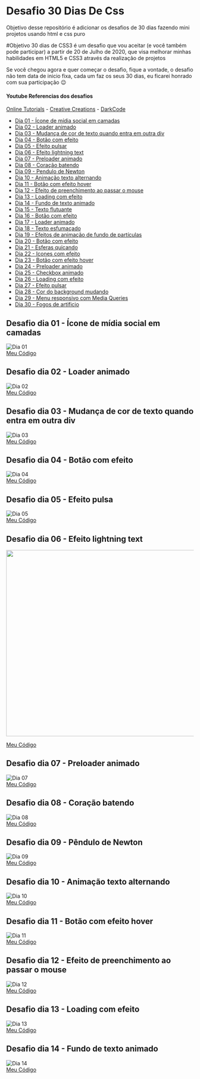 # Desafio 30 Dias De Css
Objetivo desse repositório é adicionar os desafios de 30 dias fazendo mini projetos usando html e css puro

#Objetivo
30 dias de CSS3 é um desafio que vou aceitar (e você também pode participar) a partir de 20 de Julho de 2020, que visa melhorar minhas habilidades em HTML5 e CSS3 através da realização de projetos

Se você chegou agora e quer começar o desafio, fique a vontade, o desafio não tem data de inicio fixa, cada um faz os seus 30 dias, eu ficarei honrado com sua participação 😉

#### Youtube Referencias dos desafios
[Online Tutorials](https://www.youtube.com/channel/UCbwXnUipZsLfUckBPsC7Jog) - 
[Creative Creations](https://www.youtube.com/channel/UCOKmVksbzoKJKmtu7rlEM1A) - 
[DarkCode](https://www.youtube.com/channel/UCD3KVjbb7aq2OiOffuungzw)




* [Dia 01 - Ícone de mídia social em camadas](#id01)
* [Dia 02 - Loader animado](#id02)
* [Dia 03 - Mudança de cor de texto quando entra em outra div](#id03)
* [Dia 04 - Botão com efeito](#id04)
* [Dia 05 - Efeito pulsar](#id05)
* [Dia 06 - Efeito lightning text](#id06)
* [Dia 07 - Preloader animado](#id07)  
* [Dia 08 - Coração batendo](#id08)
* [Dia 09 - Pendulo de Newton](#id09)
* [Dia 10 - Animação texto alternando](#id10)
* [Dia 11 - Botão com efeito hover](#id11)
* [Dia 12 - Efeito de preenchimento ao passar o mouse](#id12)
* [Dia 13 - Loading com efeito](#id13)
* [Dia 14 - Fundo de texto animado](#id14)
* [Dia 15 - Texto flutuante](#id15)
* [Dia 16 - Botão com efeito](#id16)
* [Dia 17 - Loader animado](#id17)
* [Dia 18 - Texto esfumaçado](#id18)
* [Dia 19 - Efeitos de animação de fundo de partículas](#id19)
* [Dia 20 - Botão com efeito](#id20)
* [Dia 21 - Esferas quicando](#id21)
* [Dia 22 - Icones com efeito](#id22)
* [Dia 23 - Botão com efeito hover](#id23)
* [Dia 24 - Preloader animado](#id24)
* [Dia 25 - Checkbox animado](#id25)
* [Dia 26 - Loading com efeito](#id26)
* [Dia 27 - Efeito pulsar](#id27)
* [Dia 28 - Cor do background mudando](#id28)
* [Dia 29 - Menu responsivo com Media Queries](#id29)
* [Dia 30 - Fogos de artificio](#id30)


##  Desafio dia 01 - Ícone de mídia social em camadas <a name="id01"></a>
![Dia 01](https://github.com/EAbeier/desafio30DiasDeCss/blob/main/Dia%201%20-%20botoes%20com%20camadas/Document%20-%20Google%20Chrome%202020-12-30%2010-07-41.gif?raw=true)
</br>
[Meu Código](https://github.com/EAbeier/desafio30DiasDeCss/tree/main/Dia%201%20-%20botoes%20com%20camadas)


##  Desafio dia 02 - Loader animado <a name="id02"></a>
![Dia 02](https://github.com/EAbeier/desafio30DiasDeCss/blob/main/Dia%202%20-%20loader%20animado/Document%20-%20Google%20Chrome%202020-12-31%2016-32-48.gif?raw=true)
</br>
[Meu Código](https://github.com/EAbeier/desafio30DiasDeCss/tree/main/Dia%202%20-%20loader%20animado)

## Desafio dia 03 - Mudança de cor de texto quando entra em outra div <a name="id03"></a>
![Dia 03](https://github.com/EAbeier/desafio30DiasDeCss/blob/main/Dia%203%20-%20Texto%20muda%20de%20cor%20em%20outra%20div/Document%20-%20Google%20Chrome%202021-01-04%2010-16-59.gif?raw=true)
</br>
[Meu Código](https://github.com/EAbeier/desafio30DiasDeCss/tree/main/Dia%203%20-%20Texto%20muda%20de%20cor%20em%20outra%20div)

## Desafio dia 04 - Botão com efeito <a name="id04"></a>
![Dia 04](https://github.com/EAbeier/desafio30DiasDeCss/blob/main/Dia%204%20-%20bot%C3%A3o%20com%20efeito/Document%20-%20Google%20Chrome%202021-01-05%2009-38-33.gif?raw=true)
</br>
[Meu Código](https://github.com/EAbeier/desafio30DiasDeCss/tree/main/Dia%204%20-%20bot%C3%A3o%20com%20efeito)

## Desafio dia 05 - Efeito pulsa <a name="id05"></a>
![Dia 05](https://github.com/EAbeier/desafio30DiasDeCss/blob/main/Dia%205%20-%20efeito%20pulsar/Document%20-%20Google%20Chrome%202021-01-06%2018-52-25.gif?raw=true)
</br>
[Meu Código](https://github.com/EAbeier/desafio30DiasDeCss/tree/main/Dia%205%20-%20efeito%20pulsar)

## Desafio dia 06 - Efeito lightning text <a name="id06"></a>
<img src="https://github.com/EAbeier/desafio30DiasDeCss/blob/main/Dia%206%20-%20Lightning%20text%20Efect/Document%20-%20Google%20Chrome%202021-01-08%2019-42-22%20(1).gif?raw=true" height="500" width="900" >
</br>
<a href="https://github.com/EAbeier/desafio30DiasDeCss/tree/main/Dia%206%20-%20Lightning%20text%20Efect"><p>Meu Código</p></a>

## Desafio dia 07 - Preloader animado<a name="id07"></a>
![Dia 07](https://github.com/EAbeier/desafio30DiasDeCss/blob/main/Dia%207%20-%20Preloader%20animado/Document%20-%20Google%20Chrome%202021-01-09%2008-57-46.gif?raw=true)
</br>
[Meu Código](https://github.com/EAbeier/desafio30DiasDeCss/tree/main/Dia%207%20-%20Preloader%20animado)

## Desafio dia 08 - Coração batendo<a name="id08"></a>
![Dia 08](https://github.com/EAbeier/desafio30DiasDeCss/blob/main/Dia%208%20-%20Cora%C3%A7%C3%A3o%20batendo/Document%20-%20Google%20Chrome%202021-01-10%2009-56-17.gif?raw=true)
</br>
[Meu Código](https://github.com/EAbeier/desafio30DiasDeCss/tree/main/Dia%208%20-%20Cora%C3%A7%C3%A3o%20batendo)

## Desafio dia 09 - Pêndulo de Newton <a name="id09"></a>
![Dia 09](https://github.com/EAbeier/desafio30DiasDeCss/blob/main/Dia%209%20-%20Pendulo%20de%20Newton/Document%20-%20Google%20Chrome%202021-01-11%2018-34-31.gif?raw=true)
</br>
[Meu Código](https://github.com/EAbeier/desafio30DiasDeCss/tree/main/Dia%209%20-%20Pendulo%20de%20Newton)

## Desafio dia 10 - Animação texto alternando <a name="id10"></a>
![Dia 10](https://github.com/EAbeier/desafio30DiasDeCss/blob/main/Dia10%20-%20Anima%C3%A7%C3%A3o%20Texto%20Alternando/Document%20-%20Google%20Chrome%202021-01-13%2019-38-53.gif?raw=true)
</br>
[Meu Código](https://github.com/EAbeier/desafio30DiasDeCss/tree/main/Dia10%20-%20Anima%C3%A7%C3%A3o%20Texto%20Alternando)

## Desafio dia 11 - Botão com efeito hover<a name="id11"></a>
![Dia 11](https://github.com/EAbeier/desafio30DiasDeCss/blob/main/Dia11%20-%20Bot%C3%A3o%20com%20efeito%20hover/Bot%C3%A3o%20com%20efeito%20hover%20-%20Google%20Chrome%202021-01-17%2010-31-51.gif?raw=true)
</br>
[Meu Código](https://github.com/EAbeier/desafio30DiasDeCss/tree/main/Dia11%20-%20Bot%C3%A3o%20com%20efeito%20hover)


## Desafio dia 12 - Efeito de preenchimento ao passar o mouse<a name="id12"></a>
![Dia 12](https://github.com/EAbeier/desafio30DiasDeCss/blob/main/Dia12%20-%20Preencher%20texto%20hover/Document%20-%20Google%20Chrome%202021-01-20%2020-44-57.gif?raw=true)
</br>
[Meu Código](https://github.com/EAbeier/desafio30DiasDeCss/tree/main/Dia12%20-%20Preencher%20texto%20hover)

## Desafio dia 13 - Loading com efeito<a name="id13"></a>
![Dia 13](https://github.com/EAbeier/desafio30DiasDeCss/blob/main/Dia13%20-%20Loading%20com%20efeito/Document%20-%20Google%20Chrome%202021-01-20%2020-45-32.gif?raw=true)
</br>
[Meu Código](https://github.com/EAbeier/desafio30DiasDeCss/tree/main/Dia13%20-%20Loading%20com%20efeito)

## Desafio dia 14 - Fundo de texto animado<a name="id14"></a>
![Dia 14](https://github.com/EAbeier/desafio30DiasDeCss/blob/main/Dia14%20-%20Texto%20com%20Fundo%20Animado/Document%20-%20Google%20Chrome%202021-01-31%2010-43-24.gif?raw=true)
</br>
[Meu Código](https://github.com/EAbeier/desafio30DiasDeCss/tree/main/Dia14%20-%20Texto%20com%20Fundo%20Animado)
